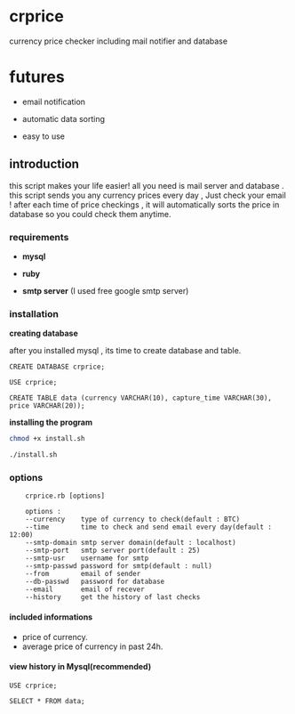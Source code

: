 # crprice
currency price checker including mail notifier and database
# futures
- email notification 

- automatic data sorting

- easy to use
## introduction 
this script makes your life easier! all you need is mail server and database .
this script sends you any currency prices every day , Just check your email ! 
after each time of price checkings , it will automatically sorts the price in database so you could check them anytime.

### requirements

- **mysql**

- **ruby**

- **smtp server** (I used free google smtp server)

### installation

**creating database**

after you installed mysql , its time to create database and table.

```
CREATE DATABASE crprice;

USE crprice;

CREATE TABLE data (currency VARCHAR(10), capture_time VARCHAR(30), price VARCHAR(20));
```

**installing the program**

```bash
chmod +x install.sh

./install.sh
```
### options
```
    crprice.rb [options]

    options :
    --currency    type of currency to check(default : BTC)
    --time        time to check and send email every day(default : 12:00)
    --smtp-domain smtp server domain(default : localhost)
    --smtp-port   smtp server port(default : 25)
    --smtp-usr    username for smtp
    --smtp-passwd password for smtp(default : null)
    --from        email of sender
    --db-passwd   password for database
    --email       email of recever
    --history     get the history of last checks
```
#### included informations 

- price of currency. 
- average price of currency in past 24h.

#### view history in Mysql(recommended)

```
USE crprice;

SELECT * FROM data;
```
